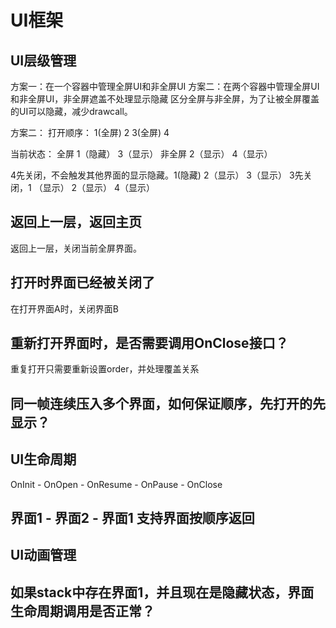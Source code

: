 ﻿# UI框架
## UI层级管理
方案一：在一个容器中管理全屏UI和非全屏UI
方案二：在两个容器中管理全屏UI和非全屏UI，非全屏遮盖不处理显示隐藏
区分全屏与非全屏，为了让被全屏覆盖的UI可以隐藏，减少drawcall。

方案二：
打开顺序：
1(全屏) 2 3(全屏) 4

当前状态：
全屏 1（隐藏） 3（显示）
非全屏 2（显示） 4（显示）

4先关闭，不会触发其他界面的显示隐藏。1(隐藏) 2（显示） 3（显示）
3先关闭，1 （显示） 2（显示） 4（显示）

## 返回上一层，返回主页
返回上一层，关闭当前全屏界面。

## 打开时界面已经被关闭了
在打开界面A时，关闭界面B

## 重新打开界面时，是否需要调用OnClose接口？
重复打开只需要重新设置order，并处理覆盖关系

## 同一帧连续压入多个界面，如何保证顺序，先打开的先显示？

## UI生命周期

OnInit - OnOpen - OnResume - OnPause - OnClose

## 界面1 - 界面2 - 界面1 支持界面按顺序返回

## UI动画管理

## 如果stack中存在界面1，并且现在是隐藏状态，界面生命周期调用是否正常？
